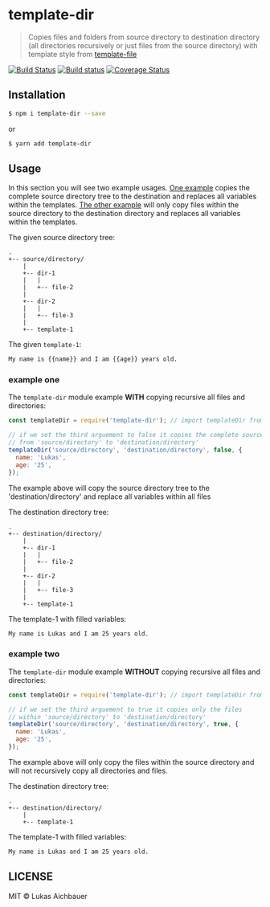 # template-dir

> Copies files and folders from source directory to destination directory (all directories recursively or just files from the source directory) with template style from [template-file](https://github.com/gsandf/template-file#readme)

[![Build Status](https://travis-ci.org/aichbauer/node-template-dir.svg?branch=master)](https://travis-ci.org/aichbauer/node-template-dir)
[![Build status](https://ci.appveyor.com/api/projects/status/6xmc4f007uoacpcl?svg=true)](https://ci.appveyor.com/project/aichbauer/node-template-dir)
[![Coverage Status](https://coveralls.io/repos/github/aichbauer/node-template-dir/badge.svg?branch=master)](https://coveralls.io/github/aichbauer/node-template-dir?branch=master)

## Installation

```sh
$ npm i template-dir --save
```

or

```sh
$ yarn add template-dir
```

## Usage

In this section you will see two example usages. [One example](#example-one) copies the complete source directory tree to the destination and replaces all variables within the templates. [The other example](#example-two) will only copy files within the source directory to the destination directory and replaces all variables within the templates.

The given source directory tree:

```
.
+-- source/directory/
    |
    +-- dir-1
    |   |
    |   +-- file-2
    |
    +-- dir-2
    |   |
    |   +-- file-3
    |
    +-- template-1
```

The given `template-1`:

```txt
My name is {{name}} and I am {{age}} years old.
```

### example one

The `template-dir` module example **WITH** copying recursive all files and directories:

```js
const templateDir = require('template-dir'); // import templateDir from 'template-dir';

// if we set the third arguement to false it copies the complete sourcetree
// from 'source/directory' to 'destination/directory'
templateDir('source/directory', 'destination/directory', false, {
  name: 'Lukas',
  age: '25',
});
```

The example above will copy the source directory tree to the 'destination/directory' and replace all variables within all files

The destination directory tree: 

```
.
+-- destination/directory/
    |
    +-- dir-1
    |   |
    |   +-- file-2
    |
    +-- dir-2
    |   |
    |   +-- file-3
    |
    +-- template-1
```

The template-1 with filled variables:

```txt
My name is Lukas and I am 25 years old.
```

### example two

The `template-dir` module example **WITHOUT** copying recursive all files and directories:

```js
const templateDir = require('template-dir'); // import templateDir from 'template-dir';

// if we set the third arguement to true it copies only the files
// within 'source/directory' to 'destination/directory'
templateDir('source/directory', 'destination/directory', true, {
  name: 'Lukas',
  age: '25',
});
```

The example above will only copy the files within the source directory and will not recursively copy all directories and files.

The destination directory tree: 

```
.
+-- destination/directory/
    |
    +-- template-1
```

The template-1 with filled variables:

```txt
My name is Lukas and I am 25 years old.
```

## LICENSE

MIT © Lukas Aichbauer
